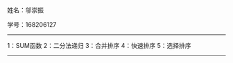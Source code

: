 姓名：邬崇振

学号：168206127 

____________________
 1：SUM函数
 2：二分法递归 
 3：合并排序
 4：快速排序
 5：选择排序
_____________________
